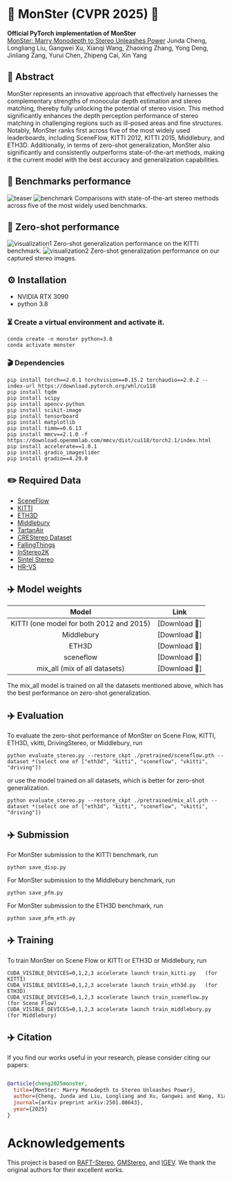 # 🚀 MonSter (CVPR 2025) 🚀
**Official PyTorch implementation of MonSter**   
[MonSter: Marry Monodepth to Stereo Unleashes Power](https://arxiv.org/abs/2501.08643)
Junda Cheng, Longliang Liu, Gangwei Xu, Xianqi Wang, Zhaoxing Zhang, Yong Deng, Jinliang Zang, Yurui Chen, Zhipeng Cai, Xin Yang <br/>

##  🌼 Abstract
MonSter represents an innovative approach that effectively harnesses the complementary strengths of monocular depth estimation and stereo matching, thereby fully unlocking the potential of stereo vision. This method significantly enhances the depth perception performance of stereo matching in challenging regions such as ill-posed areas and fine structures. Notably, MonSter ranks first across five of the most widely used leaderboards, including SceneFlow, KITTI 2012, KITTI 2015, Middlebury, and ETH3D. Additionally, in terms of zero-shot generalization, MonSter also significantly and consistently outperforms state-of-the-art methods, making it the current model with the best accuracy and generalization capabilities.

##  📝 Benchmarks performance
![teaser](media/teaser.png)
![benchmark](media/benchmark.png)
Comparisons with state-of-the-art stereo methods across five of the most widely used benchmarks.
## :art: Zero-shot performance
![visualization1](media/vis1.png)
Zero-shot generalization performance on the KITTI benchmark.
![visualization2](media/vis2.png)
Zero-shot generalization performance on our captured stereo images.

## ⚙️ Installation
* NVIDIA RTX 3090
* python 3.8

### ⏳ Create a virtual environment and activate it.

```Shell
conda create -n monster python=3.8
conda activate monster
```
### 🎬 Dependencies

```Shell
pip install torch==2.0.1 torchvision==0.15.2 torchaudio==2.0.2 --index-url https://download.pytorch.org/whl/cu118
pip install tqdm
pip install scipy
pip install opencv-python
pip install scikit-image
pip install tensorboard
pip install matplotlib 
pip install timm==0.6.13
pip install mmcv==2.1.0 -f https://download.openmmlab.com/mmcv/dist/cu118/torch2.1/index.html
pip install accelerate==1.0.1
pip install gradio_imageslider
pip install gradio==4.29.0

```

## ✏️ Required Data

* [SceneFlow](https://lmb.informatik.uni-freiburg.de/resources/datasets/SceneFlowDatasets.en.html)
* [KITTI](https://www.cvlibs.net/datasets/kitti/eval_scene_flow.php?benchmark=stereo)
* [ETH3D](https://www.eth3d.net/datasets)
* [Middlebury](https://vision.middlebury.edu/stereo/submit3/)
* [TartanAir](https://github.com/castacks/tartanair_tools)
* [CREStereo Dataset](https://github.com/megvii-research/CREStereo)
* [FallingThings](https://research.nvidia.com/publication/2018-06_falling-things-synthetic-dataset-3d-object-detection-and-pose-estimation)
* [InStereo2K](https://github.com/YuhuaXu/StereoDataset)
* [Sintel Stereo](http://sintel.is.tue.mpg.de/stereo)
* [HR-VS](https://drive.google.com/file/d/1SgEIrH_IQTKJOToUwR1rx4-237sThUqX/view)

## ✈️ Model weights

| Model      |                                               Link                                                |
|:----:|:-------------------------------------------------------------------------------------------------:|
| KITTI (one model for both 2012 and 2015)| [Download 🤗] |
| Middlebury | [Download 🤗] |
|ETH3D | [Download 🤗] |
|sceneflow | [Download 🤗]|
|mix_all (mix of all datasets) | [Download 🤗] |

The mix_all model is trained on all the datasets mentioned above, which has the best performance on zero-shot generalization.


## ✈️ Evaluation

To evaluate the zero-shot performance of MonSter on Scene Flow, KITTI, ETH3D, vkitti, DrivingStereo, or Middlebury, run

```Shell
python evaluate_stereo.py --restore_ckpt ./pretrained/sceneflow.pth --dataset *(select one of ["eth3d", "kitti", "sceneflow", "vkitti", "driving"])
```
or use the model trained on all datasets, which is better for zero-shot generalization.
```Shell   
python evaluate_stereo.py --restore_ckpt ./pretrained/mix_all.pth --dataset *(select one of ["eth3d", "kitti", "sceneflow", "vkitti", "driving"])
```

## ✈️ Submission

For MonSter submission to the KITTI benchmark, run
```Shell
python save_disp.py
```

For MonSter submission to the Middlebury benchmark, run
```Shell
python save_pfm.py
```

For MonSter submission to the ETH3D benchmark, run
```Shell
python save_pfm_eth.py
```

## ✈️ Training
To train MonSter on Scene Flow or KITTI or ETH3D or Middlebury, run
```Shell
CUDA_VISIBLE_DEVICES=0,1,2,3 accelerate launch train_kitti.py   (for KITTI)
CUDA_VISIBLE_DEVICES=0,1,2,3 accelerate launch train_eth3d.py   (for ETH3D)
CUDA_VISIBLE_DEVICES=0,1,2,3 accelerate launch train_sceneflow.py   (for Scene Flow)
CUDA_VISIBLE_DEVICES=0,1,2,3 accelerate launch train_middlebury.py   (for Middlebury)
```

## ✈️ Citation

If you find our works useful in your research, please consider citing our papers:

```bibtex

@article{cheng2025monster,
  title={MonSter: Marry Monodepth to Stereo Unleashes Power},
  author={Cheng, Junda and Liu, Longliang and Xu, Gangwei and Wang, Xianqi and Zhang, Zhaoxing and Deng, Yong and Zang, Jinliang and Chen, Yurui and Cai, Zhipeng and Yang, Xin},
  journal={arXiv preprint arXiv:2501.08643},
  year={2025}
}

```
# Acknowledgements

This project is based on [RAFT-Stereo](https://github.com/princeton-vl/RAFT-Stereo), [GMStereo](https://github.com/autonomousvision/unimatch), and [IGEV](https://github.com/gangweiX/IGEV). We thank the original authors for their excellent works.